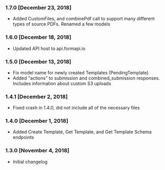 ### 1.7.0 [December 23, 2018]
* Added CustomFiles, and combinePdf call to support many different types of source PDFs. Renamed a few models

### 1.6.0 [December 18, 2018]
* Updated API host to api.formapi.io

### 1.5.0 [December 13, 2018]
* Fix model name for newly created Templates (PendingTemplate)
* Added "actions" to submission and combined_submission responses. Includes information about custom S3 uploads

### 1.4.1 [December 2, 2018]
* Fixed crash in 1.4.0, did not include all of the necessary files

### 1.4.0 [December 1, 2018]
* Added Create Template, Get Template, and Get Template Schema endpoints

### 1.3.0 [November 4, 2018]
* Initial changelog
